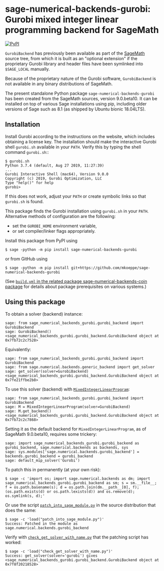 # sage-numerical-backends-gurobi: Gurobi mixed integer linear programming backend for SageMath

[![PyPI](https://img.shields.io/pypi/v/sage-numerical-backends-gurobi)](https://pypi.org/project/sage-numerical-backends-gurobi/ "PyPI: sage-numerical-backends-gurobi")

`GurobiBackend` has previously been available as part of the [SageMath](http://www.sagemath.org/) source tree,
from which it is built as an "optional extension" if the proprietary Gurobi library and header files have been symlinked into `$SAGE_LOCAL` manually.

Because of the proprietary nature of the Gurobi software, `GurobiBackend` is not available in any binary distributions of SageMath.

The present standalone Python package `sage-numerical-backends-gurobi` has been created from the SageMath sources, version 9.0.beta10.  It can be installed on top of various Sage installations using pip, including older versions of Sage such as 8.1 (as shipped by Ubuntu bionic 18.04LTS).

## Installation

Install Gurobi according to the instructions on the website,
which includes obtaining a license key.  The installation should make the
interactive Gurobi shell ``gurobi.sh`` available in your ``PATH``.
Verify this by typing the shell command ``gurobi.sh``::

    $ gurobi.sh
    Python 3.7.4 (default, Aug 27 2019, 11:27:39)
    ...
    Gurobi Interactive Shell (mac64), Version 9.0.0
    Copyright (c) 2019, Gurobi Optimization, LLC
    Type "help()" for help
    gurobi>

If this does not work, adjust your ``PATH`` or create symbolic links so
that ``gurobi.sh`` is found.

This package finds the Gurobi installation using `gurobi.sh` in your ``PATH``.
Alternative methods of configuration are the following:

- set the `GUROBI_HOME` environment variable,
- or set compiler/linker flags appropriately.

Install this package from PyPI using

    $ sage -python -m pip install sage-numerical-backends-gurobi

or from GitHub using

    $ sage -python -m pip install git+https://github.com/mkoeppe/sage-numerical-backends-gurobi

(See [`build.yml` in the related package sage-numerical-backends-coin package](https://github.com/mkoeppe/sage-numerical-backends-coin/blob/master/.github/workflows/build.yml) for details about package prerequisites on various systems.)

## Using this package

To obtain a solver (backend) instance:

    sage: from sage_numerical_backends_gurobi.gurobi_backend import GurobiBackend
    sage: GurobiBackend()
    <sage_numerical_backends_gurobi.gurobi_backend.GurobiBackend object at 0x7fb72c2c7528>

Equivalently:

    sage: from sage_numerical_backends_gurobi.gurobi_backend import GurobiBackend
    sage: from sage.numerical.backends.generic_backend import get_solver
    sage: get_solver(solver=GurobiBackend)
    <sage_numerical_backends_gurobi.gurobi_backend.GurobiBackend object at 0x7fe21ffbe2b8>

To use this solver (backend) with [`MixedIntegerLinearProgram`](http://doc.sagemath.org/html/en/reference/numerical/sage/numerical/mip.html):

    sage: from sage_numerical_backends_gurobi.gurobi_backend import GurobiBackend
    sage: M = MixedIntegerLinearProgram(solver=GurobiBackend)
    sage: M.get_backend()
    <sage_numerical_backends_gurobi.gurobi_backend.GurobiBackend object at 0x7fb72c2c7868>

Setting it as the default backend for `MixedIntegerLinearProgram`, as of SageMath 9.0.beta10, requires some trickery:

    sage: import sage_numerical_backends_gurobi.gurobi_backend as gurobi_backend, sage.numerical.backends as backends, sys
    sage: sys.modules['sage.numerical.backends.gurobi_backend'] = backends.gurobi_backend = gurobi_backend
    sage: default_mip_solver('Gurobi')

To patch this in permanently (at your own risk):

    $ sage -c 'import os; import sage.numerical.backends as dm; import sage_numerical_backends_gurobi.gurobi_backend as sm; s = sm.__file__; f = os.path.basename(s); d = os.path.join(dm.__path__[0], f); (os.path.exists(d) or os.path.lexists(d)) and os.remove(d); os.symlink(s, d);'

Or use the script [`patch_into_sage_module.py`](patch_into_sage_module.py) in the source distribution that does the same:

    $ sage -c 'load("patch_into_sage_module.py")'
    Success: Patched in the module as sage.numerical.backends.gurobi_backend

Verify with [`check_get_solver_with_name.py`](check_get_solver_with_name.py) that the patching script has worked:

    $ sage -c 'load("check_get_solver_with_name.py")'
    Success: get_solver(solver='gurobi') gives <sage_numerical_backends_gurobi.gurobi_backend.GurobiBackend object at 0x7f8f20218528>

